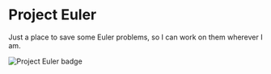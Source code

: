 # Project Euler 
Just a place to save some Euler problems, so I can work on them wherever I am.

![Project Euler badge](https://projecteuler.net/profile/ksasaki.png)
